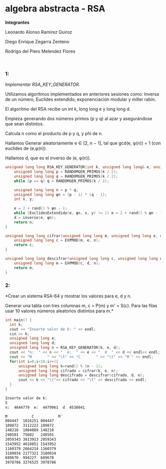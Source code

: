 # algebra abstracta - RSA

**Integrantes**

Leonardo Alonso Ramirez Quiroz

Diego Enrique Zegarra Zenteno

Rodrigo del Piero Melendez Flores


<br>

### 1:
*Implementar RSA_KEY_GENERATOR.*

Utilizamos algoritmos implementados en anteriores sesiones como: Inversa de un número, Euclides extendido, exponenciación modular y miller rabin.

El algoritmo del RSA recibe un int k, long long e y long long d.

Empieza generando dos números primos (p y q) al azar y asegurándose que sean distintos.

Calcula n como el producto de p y q, y phi de n.

Hallamos Generar aleatoriamente e ∈ [2, n − 1], tal que gcd(e, φ(n)) = 1 (con euclides de (e,φ(n)).

Hallamos d, que es el inverso de (e, φ(n)).

```c++
unsigned long long RSA_KEY_GENERATOR(int k, unsigned long long& e, unsigned long long& d) {
    unsigned long long p = RANDOMGEN_PRIMOS(k / 2);
    unsigned long long q = RANDOMGEN_PRIMOS(k / 2);
    while (p == q) q = RANDOMGEN_PRIMOS(k / 2);

    unsigned long long n = p * q;
    unsigned long long φn = (p - 1) * (q - 1);
    int x, y;
    
    e = 2 + rand() % φn - 1;
    while (EuclidesExtendido(e, φn, x, y) != 1) e = 2 + rand() % φn - 1;
    d = inverso(e, φn);
    return n;
}

unsigned long long cifrar(unsigned long long m, unsigned long long e, unsigned long long n) {
    unsigned long long c = EXPMOD(m, e, n);
    return c;
}

unsigned long long descifrar(unsigned long long c, unsigned long long d, unsigned long long n) {
    unsigned long long m = EXPMOD(c, d, n);
    return m;
}
```

### 2:
*Crear un sistema RSA-64 y mostrar los valores para e, d y n.

Generar una tabla con tres columnas m, c = P(m) y m' = S(c). Para las filas usar 10 valores números aleatorios distintos para m.*


```c++
int main() {
  int k;
  cout << "Inserte valor de k: " << endl;
  cin >> k;
  unsigned long long e;
  unsigned long long d;
  unsigned long long n = RSA_KEY_GENERATOR(k, e, d);
  cout << "n:  " << n << "  e:  " << e << "  d  " << d << endl<< endl;
  cout << "M       " << "\t" << "C       " << "\t" << "M´" << endl;
  for(int i=0;i<10;i++){
      unsigned long long k=rand() % (n - 1);
      unsigned long long cifrado = cifrar(k, e, n);
      unsigned long long descifrado = descifrar(cifrado, d, n);
      cout << k << "\t"<< cifrado << "\t" << descifrado << endl;
  }
}

```
```bash
Inserte valor de k: 
5
n:  4644779  e:  4479961  d  4538041

M           C           M´
804447  1016251 804447
109872  3112222 109872
148210  1804089 148210
240501  75602   240501
2059343 3813913 2059343
1543952 4610851 1543952
1160379 2664214 1160379
3180034 2177321 3180034
689670  994227  689670
3978786 3276525 3978786
```
